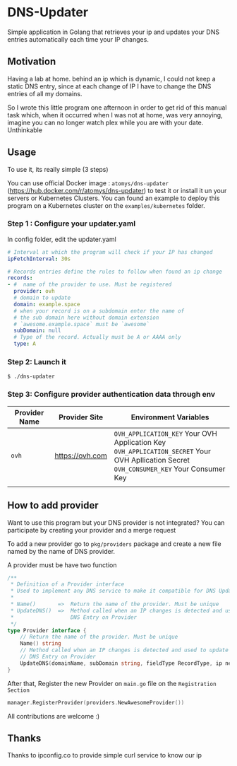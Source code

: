 # DNS-Updater

Simple application in Golang that retrieves your ip and updates your DNS entries automatically each time your IP changes.

## Motivation

Having a lab at home. behind an ip which is dynamic, I could not keep a static DNS entry, since at each change of IP I have to change the DNS entries of all my domains.

So I wrote this little program one afternoon in order to get rid of this manual task which, when it occurred when I was not at home, was very annoying, imagine you can no longer watch plex while you are with your date. Unthinkable

## Usage

To use it, its really simple (3 steps)

You can use official Docker image : `atomys/dns-updater` (https://hub.docker.com/r/atomys/dns-updater) to test it or install it un your servers or Kubernetes Clusters. You can found an example to deploy this program on a Kubernetes cluster on the `examples/kubernetes` folder.

### Step 1 : Configure your updater.yaml
In config folder, edit the updater.yaml

```yaml
# Interval at which the program will check if your IP has changed
ipFetchInterval: 30s

# Records entries define the rules to follow when found an ip change
records:
- #  name of the provider to use. Must be registered
  provider: ovh
  # domain to update
  domain: example.space
  # when your record is on a subdomain enter the name of
  # the sub domain here without domain extension
  # `awesome.example.space` must be `awesome`
  subDomain: null
  # Type of the record. Actually must be A or AAAA only
  type: A
```

### Step 2: Launch it
```
$ ./dns-updater
```

### Step 3: Configure provider authentication data through env

| Provider Name | Provider Site   | Environment Variables                                                                                                                                |
| ------------- | --------------- | ---------------------------------------------------------------------------------------------------------------------------------------------------- |
| `ovh`         | https://ovh.com | `OVH_APPLICATION_KEY` Your OVH Application Key<br /> `OVH_APPLICATION_SECRET` Your OVH Apllication Secret<br /> `OVH_CONSUMER_KEY` Your Consumer Key |
|               |                 |                                                                                                                                                      |

## How to add provider
Want to use this program but your DNS provider is not integrated? You can participate by creating your provider and a merge request

To add a new provider go to `pkg/providers` package and create a new file named by the name of DNS provider.

A provider must be have two function
```go
/**
 * Definition of a Provider interface
 * Used to implement any DNS service to make it compatible for DNS Updater
 *
 * Name()       =>  Return the name of the provider. Must be unique
 * UpdateDNS()  =>  Method called when an IP changes is detected and used to update
 *                  DNS Entry on Provider
 */
type Provider interface {
	// Return the name of the provider. Must be unique
	Name() string
	// Method called when an IP changes is detected and used to update
	// DNS Entry on Provider
	UpdateDNS(domainName, subDomain string, fieldType RecordType, ip net.IP) error
}
```

After that, Register the new Provider on `main.go` file on the `Registration Section`
```go
manager.RegisterProvider(providers.NewAwesomeProvider())
```

All contributions are welcome :)

## Thanks
Thanks to ipconfig.co to provide simple curl service to know our ip
